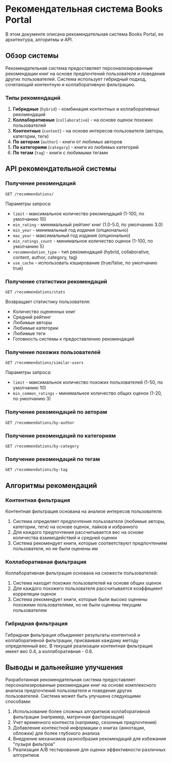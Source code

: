 # Рекомендательная система Books Portal

В этом документе описана рекомендательная система Books Portal, ее архитектура, алгоритмы и API.

## Обзор системы

Рекомендательная система предоставляет персонализированные рекомендации книг на основе предпочтений пользователя и поведения других пользователей. Система использует гибридный подход, сочетающий контентную и коллаборативную фильтрацию.

### Типы рекомендаций

1. **Гибридные** (`hybrid`) - комбинация контентных и коллаборативных рекомендаций
2. **Коллаборативные** (`collaborative`) - на основе оценок похожих пользователей
3. **Контентные** (`content`) - на основе интересов пользователя (авторы, категории, теги)
4. **По авторам** (`author`) - книги от любимых авторов
5. **По категориям** (`category`) - книги из любимых категорий
6. **По тегам** (`tag`) - книги с любимыми тегами

## API рекомендательной системы

### Получение рекомендаций

```http
GET /recommendations/
```

Параметры запроса:
- `limit` - максимальное количество рекомендаций (1-100, по умолчанию 10)
- `min_rating` - минимальный рейтинг книг (1.0-5.0, по умолчанию 3.0)
- `min_year` - минимальный год издания (опционально)
- `max_year` - максимальный год издания (опционально)
- `min_ratings_count` - минимальное количество оценок (1-100, по умолчанию 5)
- `recommendation_type` - тип рекомендаций (hybrid, collaborative, content, author, category, tag)
- `use_cache` - использовать кэширование (true/false, по умолчанию true)

### Получение статистики рекомендаций

```http
GET /recommendations/stats
```

Возвращает статистику пользователя:
- Количество оцененных книг
- Средний рейтинг
- Любимые авторы
- Любимые категории
- Любимые теги
- Готовность системы к предоставлению рекомендаций

### Получение похожих пользователей

```http
GET /recommendations/similar-users
```

Параметры запроса:
- `limit` - максимальное количество похожих пользователей (1-50, по умолчанию 10)
- `min_common_ratings` - минимальное количество общих оценок (1-20, по умолчанию 3)

### Получение рекомендаций по авторам

```http
GET /recommendations/by-author
```

### Получение рекомендаций по категориям

```http
GET /recommendations/by-category
```

### Получение рекомендаций по тегам

```http
GET /recommendations/by-tag
```

## Алгоритмы рекомендаций

### Контентная фильтрация

Контентная фильтрация основана на анализе интересов пользователя:
1. Система определяет предпочтения пользователя (любимые авторы, категории, теги) на основе оценок, лайков и избранного
2. Для каждого предпочтения рассчитывается вес на основе количества взаимодействий и средней оценки
3. Система рекомендует книги, которые соответствуют предпочтениям пользователя, но не были оценены им

### Коллаборативная фильтрация

Коллаборативная фильтрация основана на схожести пользователей:
1. Система находит похожих пользователей на основе общих оценок
2. Для каждого похожего пользователя рассчитывается коэффициент корреляции оценок
3. Система рекомендует книги, которые были высоко оценены похожими пользователями, но не были оценены текущим пользователем

### Гибридная фильтрация

Гибридная фильтрация объединяет результаты контентной и коллаборативной фильтрации, присваивая каждому методу определенный вес. В текущей реализации контентная фильтрация имеет вес 0.4, а коллаборативная - 0.6.

## Выводы и дальнейшие улучшения

Разработанная рекомендательная система предоставляет персонализированные рекомендации книг на основе комплексного анализа предпочтений пользователя и поведения других пользователей. Система может быть улучшена следующими способами:

1. Использование более сложных алгоритмов коллаборативной фильтрации (например, матричная факторизация)
2. Учет временного контекста (например, сезонные предпочтения)
3. Добавление контекстной информации о книгах (аннотации, обложки) для более глубокого анализа
4. Внедрение механизмов разнообразия рекомендаций для избежания "пузыря фильтров"
5. Реализация A/B тестирования для оценки эффективности различных алгоритмов
